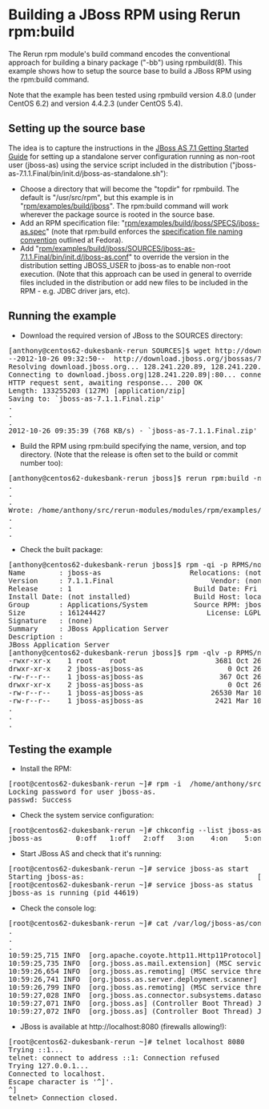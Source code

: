 # Building a JBoss RPM using Rerun rpm:build

The Rerun rpm module's build command encodes the conventional approach for building a binary package ("-bb") using rpmbuild(8). This example shows how to setup the source base to build a JBoss RPM using the rpm:build command.

Note that the example has been tested using rpmbuild version 4.8.0 (under CentOS 6.2) and version 4.4.2.3 (under CentOS 5.4).

## Setting up the source base

The idea is to capture the instructions in the [JBoss AS 7.1 Getting Started Guide](https://docs.jboss.org/author/display/AS71/Getting+Started+Guide) for setting up a standalone server configuration running as non-root user (jboss-as) using the service script included in the distribution ("jboss-as-7.1.1.Final/bin/init.d/jboss-as-standalone.sh"):

* Choose a directory that will become the "topdir" for rpmbuild. The default is "/usr/src/rpm", but this example is in "[rpm/examples/build/jboss](https://github.com/rerun-modules/rpm/tree/master/examples/build/jboss)". The rpm:build command will work wherever the package source is rooted in the source base.
* Add an RPM specification file: "[rpm/examples/build/jboss/SPECS/jboss-as.spec](https://github.com/rerun-modules/rpm/tree/master/examples/build/jboss/SPECS/jboss-as.spec)" (note that rpm:build enforces the [specification file naming convention](http://fedoraproject.org/wiki/Packaging:NamingGuidelines#Spec_file_name) outlined at Fedora).
* Add  "[rpm/examples/build/jboss/SOURCES/jboss-as-7.1.1.Final/bin/init.d/jboss-as.conf](https://github.com/rerun-modules/rpm/tree/master/examples/build/jboss/SOURCES/jboss-as-7.1.1.Final/bin/init.d/jboss-as.conf)" to override the version in the distribution setting JBOSS_USER to jboss-as to enable non-root execution. (Note that this approach can be used in general to override files included in the distribution or add new files to be included in the RPM - e.g. JDBC driver jars, etc).

## Running the example

* Download the required version of JBoss to the SOURCES directory:
<pre>
[anthony@centos62-dukesbank-rerun SOURCES]$ wget http://download.jboss.org/jbossas/7.1/jboss-as-7.1.1.Final/jboss-as-7.1.1.Final.zip
--2012-10-26 09:32:50--  http://download.jboss.org/jbossas/7.1/jboss-as-7.1.1.Final/jboss-as-7.1.1.Final.zip
Resolving download.jboss.org... 128.241.220.89, 128.241.220.81
Connecting to download.jboss.org|128.241.220.89|:80... connected.
HTTP request sent, awaiting response... 200 OK
Length: 133255203 (127M) [application/zip]
Saving to: `jboss-as-7.1.1.Final.zip'
.
.
.
2012-10-26 09:35:39 (768 KB/s) - `jboss-as-7.1.1.Final.zip' saved [133255203/133255203]
</pre>
* Build the RPM using rpm:build specifying the name, version, and top directory. (Note that the release is often set to the build or commit number too):
<pre>
[anthony@centos62-dukesbank-rerun jboss]$ rerun rpm:build -n jboss-as -v 7.1.1.Final -t $(pwd)
.
.
.
Wrote: /home/anthony/src/rerun-modules/modules/rpm/examples/build/jboss/RPMS/noarch/jboss-as-7.1.1.Final-1.noarch.rpm
.
.
.
</pre>
* Check the built package:
<pre>
[anthony@centos62-dukesbank-rerun jboss]$ rpm -qi -p RPMS/noarch/jboss-as-7.1.1.Final-1.noarch.rpm
Name        : jboss-as                     Relocations: (not relocatable)
Version     : 7.1.1.Final                       Vendor: (none)
Release     : 1                             Build Date: Fri Oct 26 10:37:02 2012
Install Date: (not installed)               Build Host: localhost
Group       : Applications/System           Source RPM: jboss-as-7.1.1.Final-1.src.rpm
Size        : 161244427                        License: LGPL
Signature   : (none)
Summary     : JBoss Application Server
Description :
JBoss Application Server
[anthony@centos62-dukesbank-rerun jboss]$ rpm -qlv -p RPMS/noarch/jboss-as-7.1.1.Final-1.noarch.rpm | more
-rwxr-xr-x    1 root    root                     3681 Oct 26 10:36 /etc/init.d/jboss-as
drwxr-xr-x    2 jboss-asjboss-as                    0 Oct 26 10:36 /etc/jboss-as
-rw-r--r--    1 jboss-asjboss-as                  367 Oct 26 10:36 /etc/jboss-as/jboss-as.conf
drwxr-xr-x    2 jboss-asjboss-as                    0 Oct 26 10:36 /usr/share/jboss-as
-rw-r--r--    1 jboss-asjboss-as                26530 Mar 10  2012 /usr/share/jboss-as/LICENSE.txt
-rw-r--r--    1 jboss-asjboss-as                 2421 Mar 10  2012 /usr/share/jboss-as/README.txt
.
.
.
</pre>

## Testing the example

* Install the RPM:
<pre>
[root@centos62-dukesbank-rerun ~]# rpm -i  /home/anthony/src/rerun-modules/modules/rpm/examples/build/jboss/RPMS/noarch/jboss-as-7.1.1.Final-1.noarch.rpm
Locking password for user jboss-as.
passwd: Success
</pre>
* Check the system service configuration:
<pre>
[root@centos62-dukesbank-rerun ~]# chkconfig --list jboss-as
jboss-as        0:off   1:off   2:off   3:on    4:on    5:on    6:off
</pre>
* Start JBoss AS and check that it's running:
<pre>
[root@centos62-dukesbank-rerun ~]# service jboss-as start
Starting jboss-as:                                         [  OK  ]
[root@centos62-dukesbank-rerun ~]# service jboss-as status
jboss-as is running (pid 44619)
</pre>
* Check the console log:
<pre>
[root@centos62-dukesbank-rerun ~]# cat /var/log/jboss-as/console.log
.
.
.
10:59:25,715 INFO  [org.apache.coyote.http11.Http11Protocol] (MSC service thread 1-1) Starting Coyote HTTP/1.1 on http--127.0.0.1-8080
10:59:25,735 INFO  [org.jboss.as.mail.extension] (MSC service thread 1-2) JBAS015400: Bound mail session [java:jboss/mail/Default]
10:59:26,654 INFO  [org.jboss.as.remoting] (MSC service thread 1-2) JBAS017100: Listening on /127.0.0.1:9999
10:59:26,741 INFO  [org.jboss.as.server.deployment.scanner] (MSC service thread 1-2) JBAS015012: Started FileSystemDeploymentService for directory /usr/share/jboss-as/standalone/deployments
10:59:26,799 INFO  [org.jboss.as.remoting] (MSC service thread 1-2) JBAS017100: Listening on /127.0.0.1:4447
10:59:27,028 INFO  [org.jboss.as.connector.subsystems.datasources] (MSC service thread 1-2) JBAS010400: Bound data source [java:jboss/datasources/ExampleDS]
10:59:27,071 INFO  [org.jboss.as] (Controller Boot Thread) JBAS015951: Admin console listening on http://127.0.0.1:9990
10:59:27,072 INFO  [org.jboss.as] (Controller Boot Thread) JBAS015874: JBoss AS 7.1.1.Final "Brontes" started in 8586ms - Started 133 of 208 services (74 services are passive or on-demand)
</pre>
* JBoss is available at http://localhost:8080 (firewalls allowing!):
<pre>
[root@centos62-dukesbank-rerun ~]# telnet localhost 8080
Trying ::1...
telnet: connect to address ::1: Connection refused
Trying 127.0.0.1...
Connected to localhost.
Escape character is '^]'.
^]
telnet> Connection closed.
</pre>
